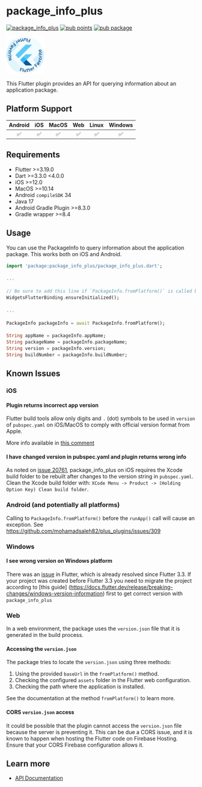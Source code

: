 # package_info_plus

[![package_info_plus](https://github.com/mohamadsaleh82/plus_plugins/actions/workflows/package_info_plus.yaml/badge.svg)](https://github.com/mohamadsaleh82/plus_plugins/actions/workflows/package_info_plus.yaml)
[![pub points](https://img.shields.io/pub/points/package_info_plus?color=2E8B57&label=pub%20points)](https://pub.dev/packages/package_info_plus/score)
[![pub package](https://img.shields.io/pub/v/package_info_plus.svg)](https://pub.dev/packages/package_info_plus)

[<img src="../../../assets/flutter-favorite-badge.png" width="100" />](https://flutter.dev/docs/development/packages-and-plugins/favorites)

This Flutter plugin provides an API for querying information about an application package.

## Platform Support

| Android |  iOS  | MacOS |  Web  | Linux | Windows |
| :-----: | :---: | :---: | :---: | :---: | :-----: |
|✅|✅|✅|✅|✅|✅|

## Requirements

- Flutter >=3.19.0
- Dart >=3.3.0 <4.0.0
- iOS >=12.0
- MacOS >=10.14
- Android `compileSDK` 34
- Java 17
- Android Gradle Plugin >=8.3.0
- Gradle wrapper >=8.4

## Usage

You can use the PackageInfo to query information about the application package. This works both on
iOS and Android.

```dart
import 'package:package_info_plus/package_info_plus.dart';

...

// Be sure to add this line if `PackageInfo.fromPlatform()` is called before runApp()
WidgetsFlutterBinding.ensureInitialized();

...

PackageInfo packageInfo = await PackageInfo.fromPlatform();

String appName = packageInfo.appName;
String packageName = packageInfo.packageName;
String version = packageInfo.version;
String buildNumber = packageInfo.buildNumber;
```

## Known Issues

### iOS

#### Plugin returns incorrect app version

Flutter build tools allow only digits and `.` (dot) symbols to be used in `version`
of `pubspec.yaml` on iOS/MacOS to comply with official version format from Apple.

More info available in [this comment](https://github.com/mohamadsaleh82/plus_plugins/issues/389#issuecomment-1106764429)

#### I have changed version in pubspec.yaml and plugin returns wrong info

As noted on [issue 20761](https://github.com/flutter/flutter/issues/20761#issuecomment-493434578),
package_info_plus on iOS requires the Xcode build folder to be rebuilt after changes to the version
string in `pubspec.yaml`. Clean the Xcode build folder with:
`XCode Menu -> Product -> (Holding Option Key) Clean build folder`.

### Android (and potentially all platforms)

Calling to `PackageInfo.fromPlatform()` before the `runApp()` call will cause an exception.
See https://github.com/mohamadsaleh82/plus_plugins/issues/309

### Windows

#### I see wrong version on Windows platform

There was an [issue](https://github.com/flutter/flutter/issues/73652) in Flutter, which is already resolved since Flutter 3.3.
If your project was created before Flutter 3.3 you need to migrate the project according to [this guide] (https://docs.flutter.dev/release/breaking-changes/windows-version-information) first to get correct version with `package_info_plus`

### Web

In a web environment, the package uses the `version.json` file that it is generated in the build process.

#### Accessing the `version.json`

The package tries to locate the `version.json` using three methods:

1. Using the provided `baseUrl` in the `fromPlatform()` method.
2. Checking the configured `assets` folder in the Flutter web configuration.
3. Checking the path where the application is installed.

See the documentation at the method `fromPlatform()` to learn more.

#### CORS `version.json` access

It could be possible that the plugin cannot access the `version.json` file because the server is preventing it.
This can be due a CORS issue, and it is known to happen when hosting the Flutter code on Firebase Hosting.
Ensure that your CORS Firebase configuration allows it.

## Learn more

- [API Documentation](https://pub.dev/documentation/package_info_plus/latest/package_info_plus/package_info_plus-library.html)

